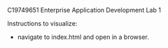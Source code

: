 C19749651
Enterprise Application Development Lab 1

Instructions to visualize:
- navigate to index.html and open in a browser.